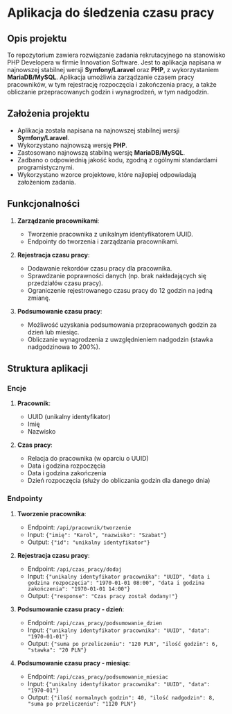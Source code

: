 # Aplikacja do śledzenia czasu pracy

## Opis projektu

To repozytorium zawiera rozwiązanie zadania rekrutacyjnego na stanowisko PHP Developera w firmie Innovation Software.
Jest to aplikacja napisana w najnowszej stabilnej wersji **Symfony/Laravel** oraz **PHP**, z wykorzystaniem **MariaDB/MySQL**. Aplikacja umożliwia zarządzanie czasem pracy pracowników, w tym rejestrację rozpoczęcia i zakończenia pracy, a także obliczanie przepracowanych godzin i wynagrodzeń, w tym nadgodzin.

## Założenia projektu

- Aplikacja została napisana na najnowszej stabilnej wersji **Symfony/Laravel**.
- Wykorzystano najnowszą wersję **PHP**.
- Zastosowano najnowszą stabilną wersję **MariaDB/MySQL**.
- Zadbano o odpowiednią jakość kodu, zgodną z ogólnymi standardami programistycznymi.
- Wykorzystano wzorce projektowe, które najlepiej odpowiadają założeniom zadania.

## Funkcjonalności

1. **Zarządzanie pracownikami**:
   - Tworzenie pracownika z unikalnym identyfikatorem UUID.
   - Endpointy do tworzenia i zarządzania pracownikami.

2. **Rejestracja czasu pracy**:
   - Dodawanie rekordów czasu pracy dla pracownika.
   - Sprawdzanie poprawności danych (np. brak nakładających się przedziałów czasu pracy).
   - Ograniczenie rejestrowanego czasu pracy do 12 godzin na jedną zmianę.

3. **Podsumowanie czasu pracy**:
   - Możliwość uzyskania podsumowania przepracowanych godzin za dzień lub miesiąc.
   - Obliczanie wynagrodzenia z uwzględnieniem nadgodzin (stawka nadgodzinowa to 200%).

## Struktura aplikacji

### Encje

1. **Pracownik**:
   - UUID (unikalny identyfikator)
   - Imię
   - Nazwisko

2. **Czas pracy**:
   - Relacja do pracownika (w oparciu o UUID)
   - Data i godzina rozpoczęcia
   - Data i godzina zakończenia
   - Dzień rozpoczęcia (służy do obliczania godzin dla danego dnia)

### Endpointy

1. **Tworzenie pracownika**:
   - Endpoint: `/api/pracownik/tworzenie`
   - Input: `{"imię": "Karol", "nazwisko": "Szabat"}`
   - Output: `{"id": "unikalny identyfikator"}`

2. **Rejestracja czasu pracy**:
   - Endpoint: `/api/czas_pracy/dodaj`
   - Input: `{"unikalny identyfikator pracownika": "UUID", "data i godzina rozpoczęcia": "1970-01-01 08:00", "data i godzina zakończenia": "1970-01-01 14:00"}`
   - Output: `{"response": "Czas pracy został dodany!"}`

3. **Podsumowanie czasu pracy - dzień**:
   - Endpoint: `/api/czas_pracy/podsumowanie_dzien`
   - Input: `{"unikalny identyfikator pracownika": "UUID", "data": "1970-01-01"}`
   - Output: `{"suma po przeliczeniu": "120 PLN", "ilość godzin": 6, "stawka": "20 PLN"}`

4. **Podsumowanie czasu pracy - miesiąc**:
   - Endpoint: `/api/czas_pracy/podsumowanie_miesiac`
   - Input: `{"unikalny identyfikator pracownika": "UUID", "data": "1970-01"}`
   - Output: `{"ilość normalnych godzin": 40, "ilość nadgodzin": 8, "suma po przeliczeniu": "1120 PLN"}`
